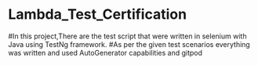 # Lambda_Test_Certification
#In this project,There are the test script that were written in selenium with Java using TestNg framework.
#As per the given test scenarios everything was written and used AutoGenerator capabilities and gitpod

